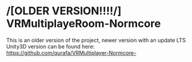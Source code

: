 # /[OLDER VERSION!!!!/] VRMultiplayeRoom-Normcore

This is an older version of the project, newer version with an update LTS Unity3D version can be found here: https://github.com/qurafa/VRMultiplayer-Normcore-
